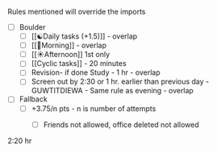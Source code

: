 Rules mentioned will override the imports

- [ ] Boulder
    - [ ] [[☯️Daily tasks (+1.5)]] - overlap
    - [ ] [[🌄Morning]] - overlap
    - [ ] [[☀️Afternoon]] 1st only
    - [ ] [[Cyclic tasks]] - 20 minutes
    - [ ] Revision- if done Study - 1 hr - overlap
    - [ ] Screen out by 2:30 or 1 hr. earlier than previous day - GUWTITDIEWA - Same rule as evening - overlap
- [ ] Fallback
    - [ ] +3.75/n pts - n is number of attempts
        - [ ] Friends not allowed, office deleted not allowed


2:20 hr